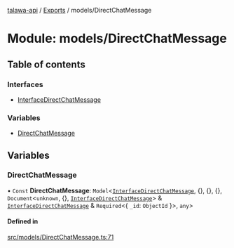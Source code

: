 [talawa-api](../README.md) / [Exports](../modules.md) / models/DirectChatMessage

# Module: models/DirectChatMessage

## Table of contents

### Interfaces

- [InterfaceDirectChatMessage](../interfaces/models_DirectChatMessage.InterfaceDirectChatMessage.md)

### Variables

- [DirectChatMessage](models_DirectChatMessage.md#directchatmessage)

## Variables

### DirectChatMessage

• `Const` **DirectChatMessage**: `Model`\<[`InterfaceDirectChatMessage`](../interfaces/models_DirectChatMessage.InterfaceDirectChatMessage.md), \{\}, \{\}, \{\}, `Document`\<`unknown`, \{\}, [`InterfaceDirectChatMessage`](../interfaces/models_DirectChatMessage.InterfaceDirectChatMessage.md)\> & [`InterfaceDirectChatMessage`](../interfaces/models_DirectChatMessage.InterfaceDirectChatMessage.md) & `Required`\<\{ `_id`: `ObjectId`  \}\>, `any`\>

#### Defined in

[src/models/DirectChatMessage.ts:71](https://github.com/PalisadoesFoundation/talawa-api/blob/53234da/src/models/DirectChatMessage.ts#L71)
